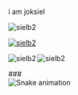 i am joksiel
<p align="left"> <img src="https://komarev.com/ghpvc/?username=sielb2&label=Profile%20views&color=0e75b6&style=flat" alt="sielb2" /> </p>
<p align="left"> <a href="https://github.com/ryo-ma/github-profile-trophy"><img src="https://github-profile-trophy.vercel.app/?username=sielb2" alt="sielb2" /></a> </p>
<p><img align="left" src="https://github-readme-stats.vercel.app/api/top-langs?username=sielb2&show_icons=true&locale=en&layout=compact" alt="sielb2" /></p>
<p><img align="center" src="https://github-readme-streak-stats.herokuapp.com/?user=sielb2&" alt="sielb2" /></p>
###

<br clear="both">

<img src="https://raw.githubusercontent.com/Sielb2/Sielb2/output/snake.svg" alt="Snake animation" />

###
